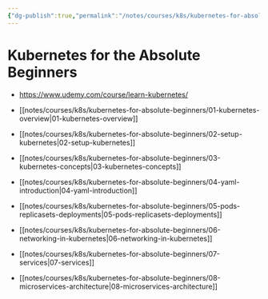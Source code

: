 ```yaml
---
{"dg-publish":true,"permalink":"/notes/courses/k8s/kubernetes-for-absolute-beginners/readme/"}
---
```

# Kubernetes for the Absolute Beginners

- <https://www.udemy.com/course/learn-kubernetes/>

- [[notes/courses/k8s/kubernetes-for-absolute-beginners/01-kubernetes-overview|01-kubernetes-overview]]
- [[notes/courses/k8s/kubernetes-for-absolute-beginners/02-setup-kubernetes|02-setup-kubernetes]]
- [[notes/courses/k8s/kubernetes-for-absolute-beginners/03-kubernetes-concepts|03-kubernetes-concepts]]
- [[notes/courses/k8s/kubernetes-for-absolute-beginners/04-yaml-introduction|04-yaml-introduction]]
- [[notes/courses/k8s/kubernetes-for-absolute-beginners/05-pods-replicasets-deployments|05-pods-replicasets-deployments]]
- [[notes/courses/k8s/kubernetes-for-absolute-beginners/06-networking-in-kubernetes|06-networking-in-kubernetes]]
- [[notes/courses/k8s/kubernetes-for-absolute-beginners/07-services|07-services]]
- [[notes/courses/k8s/kubernetes-for-absolute-beginners/08-microservices-architecture|08-microservices-architecture]]
